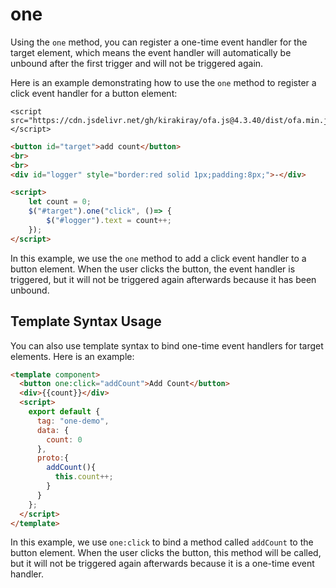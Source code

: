 # one

Using the `one` method, you can register a one-time event handler for the target element, which means the event handler will automatically be unbound after the first trigger and will not be triggered again.

Here is an example demonstrating how to use the `one` method to register a click event handler for a button element:

<html-viewer>

```
<script src="https://cdn.jsdelivr.net/gh/kirakiray/ofa.js@4.3.40/dist/ofa.min.js"></script>
```

```html
<button id="target">add count</button>
<br>
<br>
<div id="logger" style="border:red solid 1px;padding:8px;">-</div>

<script>
    let count = 0;
    $("#target").one("click", ()=> {
        $("#logger").text = count++;
    });
</script>
```

</html-viewer>

In this example, we use the `one` method to add a click event handler to a button element. When the user clicks the button, the event handler is triggered, but it will not be triggered again afterwards because it has been unbound.

## Template Syntax Usage

You can also use template syntax to bind one-time event handlers for target elements. Here is an example: 

<comp-viewer comp-name="one-demo">

```html
<template component>
  <button one:click="addCount">Add Count</button>
  <div>{{count}}</div>
  <script>
    export default {
      tag: "one-demo",
      data: {
        count: 0
      },
      proto:{
        addCount(){
          this.count++;
        }
      }
    };
  </script>
</template>
```

</comp-viewer>

In this example, we use `one:click` to bind a method called `addCount` to the button element. When the user clicks the button, this method will be called, but it will not be triggered again afterwards because it is a one-time event handler.